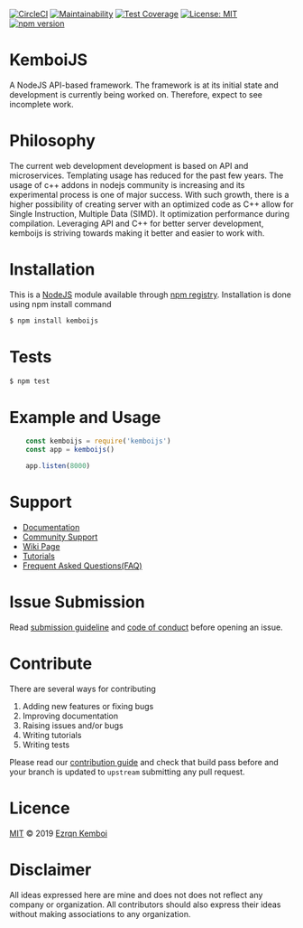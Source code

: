 [![CircleCI](https://circleci.com/gh/me-x-mi/kemboijs.svg?style=svg)](https://circleci.com/gh/me-x-mi/kemboijs)
[![Maintainability](https://api.codeclimate.com/v1/badges/90fb6c58612e3fa9b208/maintainability)](https://codeclimate.com/github/me-x-mi/kemboijs/maintainability)
[![Test Coverage](https://api.codeclimate.com/v1/badges/90fb6c58612e3fa9b208/test_coverage)](https://codeclimate.com/github/me-x-mi/kemboijs/test_coverage)
[![License: MIT](https://img.shields.io/badge/License-MIT-yellow.svg)](https://github.com/me-x-mi/kemboijs/blob/master/LICENSE)
[![npm version](https://badge.fury.io/js/kemboijs.svg)](https://badge.fury.io/js/kemboijs)

# KemboiJS

A NodeJS API-based framework. The framework is at its initial state and development is currently being worked on. Therefore, expect to see incomplete work.


# Philosophy

The current web development development is based on API and microservices. Templating usage has reduced for the past few years.
The usage of c++ addons in nodejs community is increasing and its experimental process is one of major success.
With such growth, there is a higher possibility of creating server with an optimized code as C++ allow for Single Instruction, Multiple Data (SIMD). It optimization performance during compilation. Leveraging API and C++ for better server development, kemboijs is striving towards making it better and easier to work with.


# Installation

This is a [NodeJS](https://nodejs.org/en/) module available through [npm registry](https://www.npmjs.com/package/kemboijs).
Installation is done using npm install command

```bash
$ npm install kemboijs
```

# Tests

```bash
$ npm test
```

# Example and Usage

```javascript
    const kemboijs = require('kemboijs')
    const app = kemboijs()

    app.listen(8000)
```

# Support

- [Documentation](https://github.com/me-x-mi/kemboijs)
- [Community Support](https://github.com/me-x-mi/kemboijs)
- [Wiki Page](https://github.com/me-x-mi/kemboijs/wiki)
- [Tutorials](https://github.com/me-x-mi/kemboijs)
- [Frequent Asked Questions(FAQ)](https://github.com/me-x-mi/kemboijs)

# Issue Submission

Read [submission guideline](https://github.com/me-x-mi/kemboijs/blob/master/.github/ISSUE_TEMPLATE/feature_request.md) and [code of conduct](https://github.com/me-x-mi/kemboijs/blob/master/CODE_OF_CONDUCT.md) before opening an issue.

# Contribute

There are several ways for contributing

1. Adding new features or fixing bugs
2. Improving documentation
3. Raising issues and/or bugs
4. Writing tutorials
5. Writing tests

Please read our [contribution guide](https://github.com/me-x-mi/kemboijs/blob/master/CONTRIBUTING.md) and check that build pass before and your branch is updated to `upstream` submitting any pull request.  

# Licence

[MIT](https://github.com/me-x-mi/kemboijs/blob/master/LICENSE) © 2019 [Ezrqn Kemboi](https://www.ezrqnkemboi.dev/)

# Disclaimer

All ideas expressed here are mine and does not does not reflect any company or organization. All contributors should also express their ideas without making associations to any organization.
